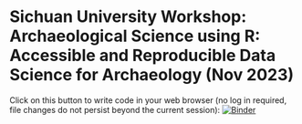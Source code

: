 # Sichuan University Workshop: Archaeological Science using R: Accessible and Reproducible Data Science for Archaeology (Nov 2023)

Click on this button to write code in your web browser (no log in required, file changes do not persist beyond the current session): [![Binder](http://mybinder.org/badge_logo.svg)](http://mybinder.org/v2/gh/benmarwick/ARCHY-488-Lithic-Technology-Lab/master?urlpath=rstudio)





